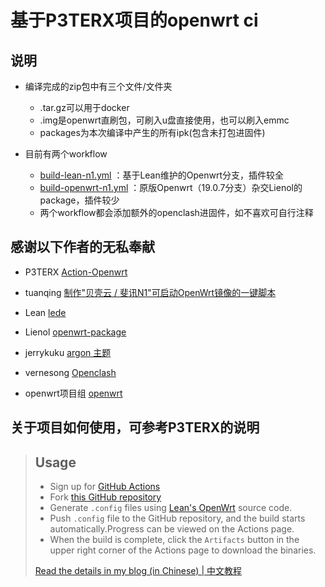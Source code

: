 # 基于P3TERX项目的openwrt ci

## 说明

- 编译完成的zip包中有三个文件/文件夹
  - .tar.gz可以用于docker
  - .img是openwrt直刷包，可刷入u盘直接使用，也可以刷入emmc
  - packages为本次编译中产生的所有ipk(包含未打包进固件)

- 目前有两个workflow
  -   [build-lean-n1.yml](https://github.com/Mezi04/Actions-OpenWrt/blob/master/.github/workflows/build-lean-n1.yml) ：基于Lean维护的Openwrt分支，插件较全
  -  [build-openwrt-n1.yml](https://github.com/Mezi04/Actions-OpenWrt/blob/master/.github/workflows/build-openwrt-n1.yml) ：原版Openwrt（19.0.7分支）杂交Lienol的package，插件较少
  - 两个workflow都会添加额外的openclash进固件，如不喜欢可自行注释

## 感谢以下作者的无私奉献

- P3TERX [Action-Openwrt](https://github.com/P3TERX/Actions-OpenWrt)

- tuanqing [制作"贝壳云 / 斐讯N1"可启动OpenWrt镜像的一键脚本](https://github.com/tuanqing/mknop)

- Lean [lede](https://github.com/coolsnowwolf/lede)

- Lienol [openwrt-package](https://github.com/Lienol/openwrt-package)

- jerrykuku [argon 主题](https://github.com/jerrykuku/luci-theme-argon)

- vernesong [Openclash](https://github.com/vernesong/OpenClash)

- openwrt项目组 [openwrt](https://github.com/openwrt/openwrt)

  

## 关于项目如何使用，可参考P3TERX的说明

> ## Usage
>
> - Sign up for [GitHub Actions](https://github.com/features/actions/signup)
> - Fork [this GitHub repository](https://github.com/P3TERX/Actions-OpenWrt)
> - Generate `.config` files using [Lean's OpenWrt](https://github.com/coolsnowwolf/lede) source code.
> - Push `.config` file to the GitHub repository, and the build starts automatically.Progress can be viewed on the Actions page.
> - When the build is complete, click the `Artifacts` button in the upper right corner of the Actions page to download the binaries.
>
> [Read the details in my blog (in Chinese) | 中文教程](https://p3terx.com/archives/build-openwrt-with-github-actions.html)
